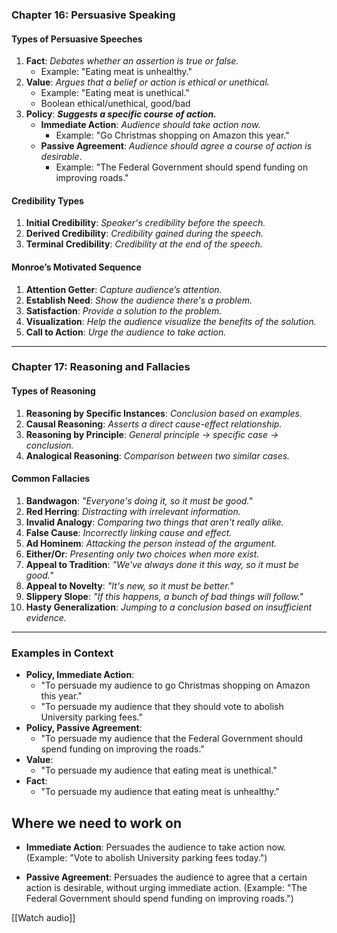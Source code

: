 ### **Chapter 16: Persuasive Speaking**

#### **Types of Persuasive Speeches**

1. **Fact**: *Debates whether an assertion is true or false.*
    - Example: "Eating meat is unhealthy."
2. **Value**: *Argues that a belief or action is ethical or unethical.*
    - Example: "Eating meat is unethical."
    - Boolean ethical/unethical, good/bad
1. **Policy**: ***Suggests a specific course of action.***
    - **Immediate Action**: *Audience should take action now.*
        - Example: "Go Christmas shopping on Amazon this year."
    - **Passive Agreement**: *Audience should agree a course of action is desirable*.
        - Example: "The Federal Government should spend funding on improving roads."

#### **Credibility Types**

1. **Initial Credibility**: *Speaker's credibility before the speech.*
2. **Derived Credibility**: *Credibility gained during the speech.*
3. **Terminal Credibility**: *Credibility at the end of the speech.*

#### **Monroe’s Motivated Sequence**

1. **Attention Getter**: *Capture audience’s attention.*
2. **Establish Need**: *Show the audience there's a problem.*
3. **Satisfaction**: *Provide a solution to the problem.*
4. **Visualization**: *Help the audience visualize the benefits of the solution.*
5. **Call to Action**: *Urge the audience to take action.*

---

### **Chapter 17: Reasoning and Fallacies**

#### **Types of Reasoning**

1. **Reasoning by Specific Instances**: *Conclusion based on examples.*
2. **Causal Reasoning**: *Asserts a direct cause-effect relationship.*
3. **Reasoning by Principle**: *General principle → specific case → conclusion.*
4. **Analogical Reasoning**: *Comparison between two similar cases.*

#### **Common Fallacies**

1. **Bandwagon**: *"Everyone's doing it, so it must be good."*
2. **Red Herring**: *Distracting with irrelevant information.*
3. **Invalid Analogy**: *Comparing two things that aren't really alike.*
4. **False Cause**: *Incorrectly linking cause and effect.*
5. **Ad Hominem**: *Attacking the person instead of the argument.*
6. **Either/Or**: *Presenting only two choices when more exist.*
7. **Appeal to Tradition**: *"We've always done it this way, so it must be good."*
8. **Appeal to Novelty**: *"It's new, so it must be better."*
9. **Slippery Slope**: *"If this happens, a bunch of bad things will follow."*
10. **Hasty Generalization**: *Jumping to a conclusion based on insufficient evidence.*

---

### **Examples in Context**

- **Policy, Immediate Action**:
    - "To persuade my audience to go Christmas shopping on Amazon this year."
    - "To persuade my audience that they should vote to abolish University parking fees."
- **Policy, Passive Agreement**:
    - "To persuade my audience that the Federal Government should spend funding on improving the roads."
- **Value**:
    - "To persuade my audience that eating meat is unethical."
- **Fact**:
    - "To persuade my audience that eating meat is unhealthy."


## Where we need to work on 
- **Immediate Action**: Persuades the audience to take action now. (Example: "Vote to abolish University parking fees today.")

- **Passive Agreement**: Persuades the audience to agree that a certain action is desirable, without urging immediate action. (Example: "The Federal Government should spend funding on improving roads.")


[[Watch audio]] 